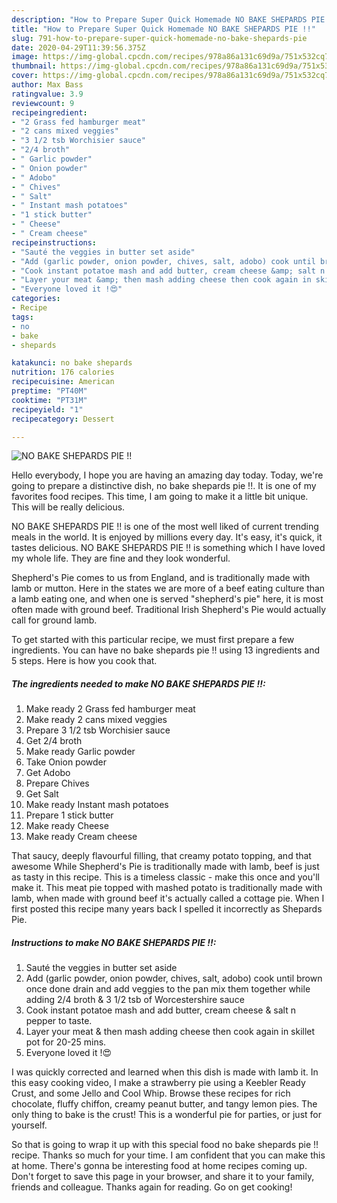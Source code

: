 ```yaml
---
description: "How to Prepare Super Quick Homemade NO BAKE SHEPARDS PIE !!"
title: "How to Prepare Super Quick Homemade NO BAKE SHEPARDS PIE !!"
slug: 791-how-to-prepare-super-quick-homemade-no-bake-shepards-pie
date: 2020-04-29T11:39:56.375Z
image: https://img-global.cpcdn.com/recipes/978a86a131c69d9a/751x532cq70/no-bake-shepards-pie-recipe-main-photo.jpg
thumbnail: https://img-global.cpcdn.com/recipes/978a86a131c69d9a/751x532cq70/no-bake-shepards-pie-recipe-main-photo.jpg
cover: https://img-global.cpcdn.com/recipes/978a86a131c69d9a/751x532cq70/no-bake-shepards-pie-recipe-main-photo.jpg
author: Max Bass
ratingvalue: 3.9
reviewcount: 9
recipeingredient:
- "2 Grass fed hamburger meat"
- "2 cans mixed veggies"
- "3 1/2 tsb Worchisier sauce"
- "2/4 broth"
- " Garlic powder"
- " Onion powder"
- " Adobo"
- " Chives"
- " Salt"
- " Instant mash potatoes"
- "1 stick butter"
- " Cheese"
- " Cream cheese"
recipeinstructions:
- "Sauté the veggies in butter set aside"
- "Add (garlic powder, onion powder, chives, salt, adobo) cook until brown once done drain and add veggies to the pan mix them together while adding 2/4 broth &amp; 3 1/2 tsb of Worcestershire sauce"
- "Cook instant potatoe mash and add butter, cream cheese &amp; salt n pepper to taste."
- "Layer your meat &amp; then mash adding cheese then cook again in skillet pot for 20-25 mins."
- "Everyone loved it !😍"
categories:
- Recipe
tags:
- no
- bake
- shepards

katakunci: no bake shepards 
nutrition: 176 calories
recipecuisine: American
preptime: "PT40M"
cooktime: "PT31M"
recipeyield: "1"
recipecategory: Dessert

---
```



![NO BAKE SHEPARDS PIE !!](https://img-global.cpcdn.com/recipes/978a86a131c69d9a/751x532cq70/no-bake-shepards-pie-recipe-main-photo.jpg)

Hello everybody, I hope you are having an amazing day today. Today, we're going to prepare a distinctive dish, no bake shepards pie !!. It is one of my favorites food recipes. This time, I am going to make it a little bit unique. This will be really delicious.

NO BAKE SHEPARDS PIE !! is one of the most well liked of current trending meals in the world. It is enjoyed by millions every day. It's easy, it's quick, it tastes delicious. NO BAKE SHEPARDS PIE !! is something which I have loved my whole life. They are fine and they look wonderful.

Shepherd&#39;s Pie comes to us from England, and is traditionally made with lamb or mutton. Here in the states we are more of a beef eating culture than a lamb eating one, and when one is served &#34;shepherd&#39;s pie&#34; here, it is most often made with ground beef. Traditional Irish Shepherd&#39;s Pie would actually call for ground lamb.


To get started with this particular recipe, we must first prepare a few ingredients. You can have no bake shepards pie !! using 13 ingredients and 5 steps. Here is how you cook that.

<!--inarticleads1-->

##### The ingredients needed to make NO BAKE SHEPARDS PIE !!:

1. Make ready 2 Grass fed hamburger meat
1. Make ready 2 cans mixed veggies
1. Prepare 3 1/2 tsb Worchisier sauce
1. Get 2/4 broth
1. Make ready  Garlic powder
1. Take  Onion powder
1. Get  Adobo
1. Prepare  Chives
1. Get  Salt
1. Make ready  Instant mash potatoes
1. Prepare 1 stick butter
1. Make ready  Cheese
1. Make ready  Cream cheese


That saucy, deeply flavourful filling, that creamy potato topping, and that awesome While Shepherd&#39;s Pie is traditionally made with lamb, beef is just as tasty in this recipe. This is a timeless classic - make this once and you&#39;ll make it. This meat pie topped with mashed potato is traditionally made with lamb, when made with ground beef it&#39;s actually called a cottage pie. When I first posted this recipe many years back I spelled it incorrectly as Shepards Pie. 

<!--inarticleads2-->

##### Instructions to make NO BAKE SHEPARDS PIE !!:

1. Sauté the veggies in butter set aside
1. Add (garlic powder, onion powder, chives, salt, adobo) cook until brown once done drain and add veggies to the pan mix them together while adding 2/4 broth &amp; 3 1/2 tsb of Worcestershire sauce
1. Cook instant potatoe mash and add butter, cream cheese &amp; salt n pepper to taste.
1. Layer your meat &amp; then mash adding cheese then cook again in skillet pot for 20-25 mins.
1. Everyone loved it !😍


I was quickly corrected and learned when this dish is made with lamb it. In this easy cooking video, I make a strawberry pie using a Keebler Ready Crust, and some Jello and Cool Whip. Browse these recipes for rich chocolate, fluffy chiffon, creamy peanut butter, and tangy lemon pies. The only thing to bake is the crust! This is a wonderful pie for parties, or just for yourself. 

So that is going to wrap it up with this special food no bake shepards pie !! recipe. Thanks so much for your time. I am confident that you can make this at home. There's gonna be interesting food at home recipes coming up. Don't forget to save this page in your browser, and share it to your family, friends and colleague. Thanks again for reading. Go on get cooking!
